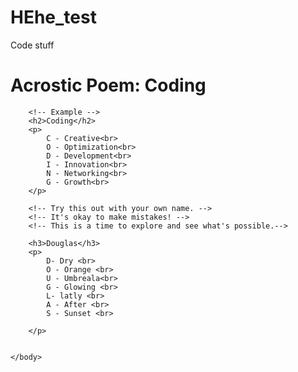 # HEhe_test
Code stuff
<!DOCTYPE html>
<html>
    <head>
        <title>Acrostic Poem: Coding</title>
    </head>
    <body>
        <h1>Acrostic Poem: Coding</h1>

        <!-- Example -->
        <h2>Coding</h2>
        <p>
            C - Creative<br>
            O - Optimization<br>
            D - Development<br>
            I - Innovation<br>
            N - Networking<br>
            G - Growth<br>
        </p>

        <!-- Try this out with your own name. -->
        <!-- It's okay to make mistakes! -->
        <!-- This is a time to explore and see what's possible.-->

        <h3>Douglas</h3>
        <p>
            D- Dry <br>
            O - Orange <br>
            U - Umbreala<br>
            G - Glowing <br>
            L- latly <br>
            A - After <br>
            S - Sunset <br>

        </p>


    </body>
</html>
